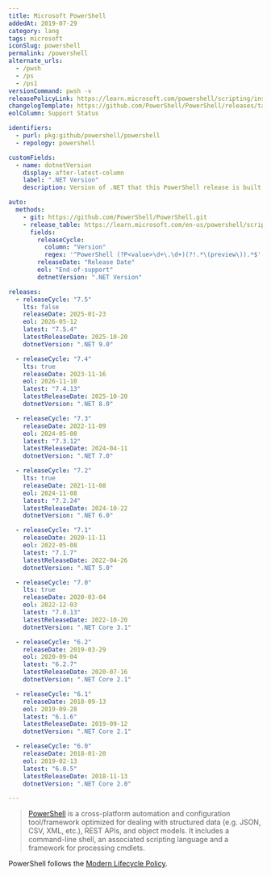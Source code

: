 ```yaml
---
title: Microsoft PowerShell
addedAt: 2019-07-29
category: lang
tags: microsoft
iconSlug: powershell
permalink: /powershell
alternate_urls:
  - /pwsh
  - /ps
  - /ps1
versionCommand: pwsh -v
releasePolicyLink: https://learn.microsoft.com/powershell/scripting/install/powershell-support-lifecycle
changelogTemplate: https://github.com/PowerShell/PowerShell/releases/tag/v__LATEST__
eolColumn: Support Status

identifiers:
  - purl: pkg:github/powershell/powershell
  - repology: powershell

customFields:
  - name: dotnetVersion
    display: after-latest-column
    label: ".NET Version"
    description: Version of .NET that this PowerShell release is built on.

auto:
  methods:
    - git: https://github.com/PowerShell/PowerShell.git
    - release_table: https://learn.microsoft.com/en-us/powershell/scripting/install/powershell-support-lifecycle
      fields:
        releaseCycle:
          column: "Version"
          regex: '^PowerShell (?P<value>\d+\.\d+)(?!.*\(preview\)).*$'
        releaseDate: "Release Date"
        eol: "End-of-support"
        dotnetVersion: ".NET Version"

releases:
  - releaseCycle: "7.5"
    lts: false
    releaseDate: 2025-01-23
    eol: 2026-05-12
    latest: "7.5.4"
    latestReleaseDate: 2025-10-20
    dotnetVersion: ".NET 9.0"

  - releaseCycle: "7.4"
    lts: true
    releaseDate: 2023-11-16
    eol: 2026-11-10
    latest: "7.4.13"
    latestReleaseDate: 2025-10-20
    dotnetVersion: ".NET 8.0"

  - releaseCycle: "7.3"
    releaseDate: 2022-11-09
    eol: 2024-05-08
    latest: "7.3.12"
    latestReleaseDate: 2024-04-11
    dotnetVersion: ".NET 7.0"

  - releaseCycle: "7.2"
    lts: true
    releaseDate: 2021-11-08
    eol: 2024-11-08
    latest: "7.2.24"
    latestReleaseDate: 2024-10-22
    dotnetVersion: ".NET 6.0"

  - releaseCycle: "7.1"
    releaseDate: 2020-11-11
    eol: 2022-05-08
    latest: "7.1.7"
    latestReleaseDate: 2022-04-26
    dotnetVersion: ".NET 5.0"

  - releaseCycle: "7.0"
    lts: true
    releaseDate: 2020-03-04
    eol: 2022-12-03
    latest: "7.0.13"
    latestReleaseDate: 2022-10-20
    dotnetVersion: ".NET Core 3.1"

  - releaseCycle: "6.2"
    releaseDate: 2019-03-29
    eol: 2020-09-04
    latest: "6.2.7"
    latestReleaseDate: 2020-07-16
    dotnetVersion: ".NET Core 2.1"

  - releaseCycle: "6.1"
    releaseDate: 2018-09-13
    eol: 2019-09-28
    latest: "6.1.6"
    latestReleaseDate: 2019-09-12
    dotnetVersion: ".NET Core 2.1"

  - releaseCycle: "6.0"
    releaseDate: 2018-01-20
    eol: 2019-02-13
    latest: "6.0.5"
    latestReleaseDate: 2018-11-13
    dotnetVersion: ".NET Core 2.0"

---
```


> [PowerShell](https://aka.ms/powershell) is a cross-platform automation and configuration
> tool/framework optimized for dealing with structured data (e.g. JSON, CSV, XML, etc.),
> REST APIs, and object models. It includes a command-line shell, an associated scripting language
> and a framework for processing cmdlets.

PowerShell follows the [Modern Lifecycle Policy](https://learn.microsoft.com/powershell/scripting/install/PowerShell-Support-Lifecycle).
